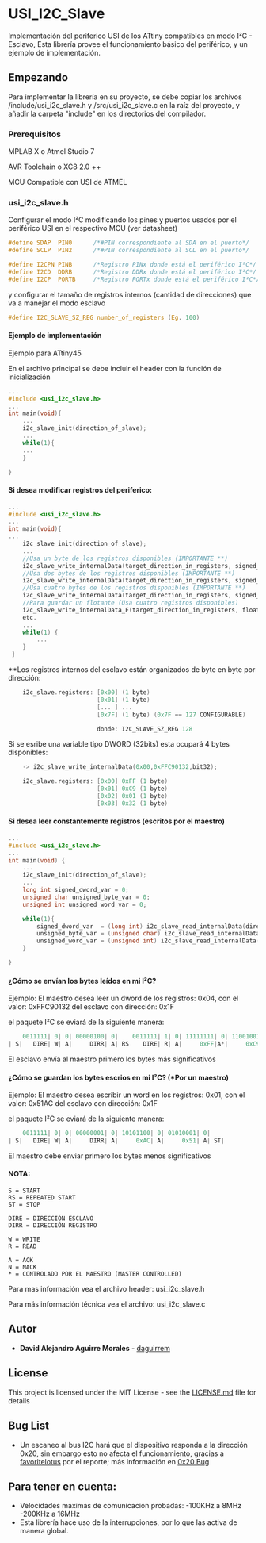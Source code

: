 # USI_I2C_Slave

Implementación del periferico USI de los ATtiny compatibles en modo I²C - Esclavo, Esta librería provee el funcionamiento básico del periférico, y un ejemplo de implementación.

## Empezando

Para implementar la librería en su proyecto, se debe copiar los archivos /include/usi_i2c_slave.h y /src/usi_i2c_slave.c en la raíz del proyecto, y añadir la carpeta "include" en los directorios del compilador.

### Prerequisitos

MPLAB X o Atmel Studio 7

AVR Toolchain o XC8 2.0 ++

MCU Compatible con USI de ATMEL

### usi_i2c_slave.h

Configurar el modo I²C modificando los pines y puertos usados por el periférico USI en el respectivo MCU (ver datasheet)

```c
#define SDAP  PIN0		/*#PIN correspondiente al SDA en el puerto*/
#define SCLP  PIN2		/*#PIN correspondiente al SCL en el puerto*/

#define I2CPN PINB		/*Registro PINx donde está el periférico I²C*/
#define I2CD  DDRB		/*Registro DDRx donde está el periférico I²C*/
#define I2CP  PORTB		/*Registro PORTx donde está el periférico I²C*/
```
y configurar el tamaño de registros internos (cantidad de direcciones) que va a manejar el modo esclavo

```c
#define I2C_SLAVE_SZ_REG number_of_registers (Eg. 100)
```

#### Ejemplo de implementación

Ejemplo para ATtiny45

En el archivo principal se debe incluir el header con la función de inicialización
```c
...
#include <usi_i2c_slave.h>
...
int main(void){
    ...
    i2c_slave_init(direction_of_slave);
    ...
    while(1){
    ...
    }

}
```
#### Si desea modificar registros del periferico:

```c
...
#include <usi_i2c_slave.h>
...
int main(void){
...
    i2c_slave_init(direction_of_slave);
    ...
    //Usa un byte de los registros disponibles (IMPORTANTE **)
    i2c_slave_write_internalData(target_direction_in_registers, signed_or_unsigned_char_var,bit8);
    //Usa dos bytes de los registros disponibles (IMPORTANTE **)
    i2c_slave_write_internalData(target_direction_in_registers, signed_or_unsigned_int_var,bit16);
    //Usa cuatro bytes de los registros disponibles (IMPORTANTE **)
    i2c_slave_write_internalData(target_direction_in_registers, signed_or_unsigned_long_var,bit32);
    //Para guardar un flotante (Usa cuatro registros disponibles)
    i2c_slave_write_internalData_F(target_direction_in_registers, float_var);
    etc.
    ...
    while(1) {
        ...
    }
 }
```
**Los registros internos del esclavo están organizados de byte en byte por dirección:
```c
    i2c_slave.registers: [0x00] (1 byte)
                         [0x01] (1 byte)
                         [... ] ...
                         [0x7F] (1 byte) (0x7F == 127 CONFIGURABLE)

                         donde: I2C_SLAVE_SZ_REG 128
```
   Si se esribe una variable tipo DWORD (32bits) esta ocupará 4 bytes disponibles:
```c
    -> i2c_slave_write_internalData(0x00,0xFFC90132,bit32);

    i2c_slave.registers: [0x00] 0xFF (1 byte)
                         [0x01] 0xC9 (1 byte)
                         [0x02] 0x01 (1 byte)
                         [0x03] 0x32 (1 byte)
```

#### Si desea leer constantemente registros (escritos por el maestro)

```c
...
#include <usi_i2c_slave.h>
...
int main(void) {
    ...
    i2c_slave_init(direction_of_slave);
    ...
    long int signed_dword_var = 0;
    unsigned char unsigned_byte_var = 0;
    unsigned int unsigned_word_var = 0;

    while(1){
        signed_dword_var  = (long int) i2c_slave_read_internalData(direction_of_data_in_registers,bit32);
        unsigned_byte_var = (unsigned char) i2c_slave_read_internalData(direction_of_data_in_registers,bit8);
        unsigned_word_var = (unsigned int) i2c_slave_read_internalData(direction_of_data_in_registers,bit16);
    }

}
```
#### ¿Cómo se envían los bytes leídos en mi I²C?

 Ejemplo:
 El maestro desea leer un dword de los registros: 0x04, con el valor: 0xFFC90132
 del esclavo con dirección: 0x1F

 el paquete I²C se eviará de la siguiente manera:
```c
    0011111| 0| 0| 00000100| 0|    0011111| 1| 0| 11111111| 0| 11001001| 0| 00000001| 0| 00110010| 1|
| S|   DIRE| W| A|     DIRR| A| RS    DIRE| R| A|     0xFF|A*|     0xC9|A*|     0x01|A*|     0x32|N*| ST|
```
 El esclavo envía al maestro primero los bytes más significativos

 #### ¿Cómo se guardan los bytes escrios en mi I²C? (*Por un maestro)

 Ejemplo:
 El maestro desea escribir un word en los registros: 0x01, con el valor: 0x51AC
 del esclavo con dirección: 0x1F

 el paquete I²C se eviará de la siguiente manera:
```c
    0011111| 0| 0| 00000001| 0| 10101100| 0| 01010001| 0|
| S|   DIRE| W| A|     DIRR| A|     0xAC| A|     0x51| A| ST|
```
 El maestro debe enviar primero los bytes menos significativos

 #### NOTA:
 ```
 S = START
 RS = REPEATED START
 ST = STOP

 DIRE = DIRECCIÓN ESCLAVO
 DIRR = DIRECCIÓN REGISTRO

 W = WRITE
 R = READ

 A = ACK
 N = NACK
 * = CONTROLADO POR EL MAESTRO (MASTER CONTROLLED)
 ```

 Para mas información vea el archivo header: usi_i2c_slave.h

 Para más información técnica vea el archivo: usi_i2c_slave.c

## Autor

* **David Alejandro Aguirre Morales** - [daguirrem](https://github.com/daguirrem)

## License

This project is licensed under the MIT License - see the [LICENSE.md](LICENSE.md) file for details

## Bug List

* Un escaneo al bus I2C hará que el dispositivo responda a la dirección 0x20, sin embargo esto no afecta
el funcionamiento, gracias a [favoritelotus](https://github.com/favoritelotus) por el reporte; más información en [0x20 Bug](https://github.com/daguirrem/usi_i2c_slave/issues/1)

## Para tener en cuenta:

* Velocidades máximas de comunicación probadas:
  -100KHz a 8MHz
  -200KHz a 16MHz
* Esta librería hace uso de la interrupciones, por lo que las activa de manera global.
